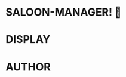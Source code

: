 #                                                   SALOON-MANAGER! :haircut:

# DISPLAY

# AUTHOR


